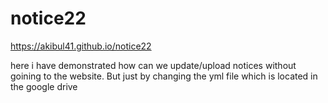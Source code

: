 # notice22


https://akibul41.github.io/notice22


here i have demonstrated how can we update/upload notices without goining to the website. But just by changing the yml file which is located in the google drive

